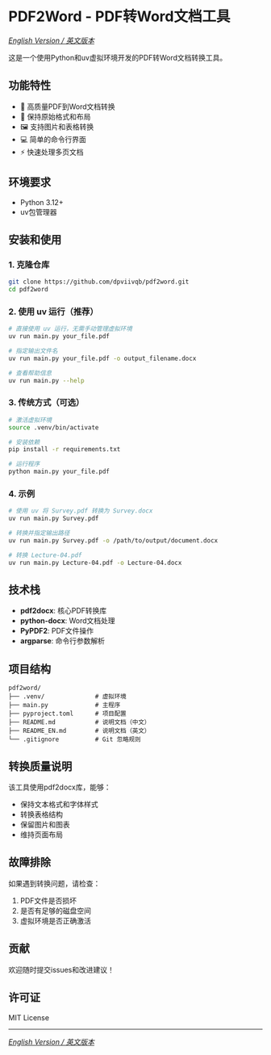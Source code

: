 # PDF2Word - PDF转Word文档工具

*[English Version / 英文版本](README_EN.md)*

这是一个使用Python和uv虚拟环境开发的PDF转Word文档转换工具。

## 功能特性

- 🔄 高质量PDF到Word文档转换
- 📝 保持原始格式和布局
- 🖼️ 支持图片和表格转换
- 💻 简单的命令行界面
- ⚡ 快速处理多页文档

## 环境要求

- Python 3.12+
- uv包管理器

## 安装和使用

### 1. 克隆仓库
```bash
git clone https://github.com/dpviivqb/pdf2word.git
cd pdf2word
```

### 2. 使用 uv 运行（推荐）
```bash
# 直接使用 uv 运行，无需手动管理虚拟环境
uv run main.py your_file.pdf

# 指定输出文件名
uv run main.py your_file.pdf -o output_filename.docx

# 查看帮助信息
uv run main.py --help
```

### 3. 传统方式（可选）
```bash
# 激活虚拟环境
source .venv/bin/activate

# 安装依赖
pip install -r requirements.txt

# 运行程序
python main.py your_file.pdf
```

### 4. 示例
```bash
# 使用 uv 将 Survey.pdf 转换为 Survey.docx
uv run main.py Survey.pdf

# 转换并指定输出路径
uv run main.py Survey.pdf -o /path/to/output/document.docx

# 转换 Lecture-04.pdf
uv run main.py Lecture-04.pdf -o Lecture-04.docx
```

## 技术栈

- **pdf2docx**: 核心PDF转换库
- **python-docx**: Word文档处理
- **PyPDF2**: PDF文件操作
- **argparse**: 命令行参数解析

## 项目结构

```
pdf2word/
├── .venv/              # 虚拟环境
├── main.py             # 主程序
├── pyproject.toml      # 项目配置
├── README.md           # 说明文档（中文）
├── README_EN.md        # 说明文档（英文）
└── .gitignore          # Git 忽略规则
```

## 转换质量说明

该工具使用pdf2docx库，能够：
- 保持文本格式和字体样式
- 转换表格结构
- 保留图片和图表
- 维持页面布局

## 故障排除

如果遇到转换问题，请检查：
1. PDF文件是否损坏
2. 是否有足够的磁盘空间
3. 虚拟环境是否正确激活

## 贡献

欢迎随时提交issues和改进建议！

## 许可证

MIT License

---

*[English Version / 英文版本](README_EN.md)*
